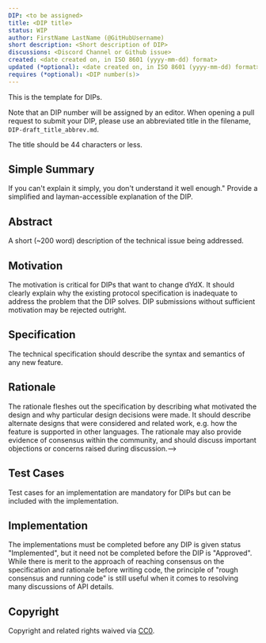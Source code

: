 ```yaml
---
DIP: <to be assigned>
title: <DIP title>
status: WIP
author: FirstName LastName (@GitHubUsername)
short description: <Short description of DIP>
discussions: <Discord Channel or Github issue>
created: <date created on, in ISO 8601 (yyyy-mm-dd) format>
updated (*optional): <date created on, in ISO 8601 (yyyy-mm-dd) format> or N/A
requires (*optional): <DIP number(s)>
---
```


This is the template for DIPs.

Note that an DIP number will be assigned by an editor. When opening a pull request to submit your DIP, please use an abbreviated title in the filename, `DIP-draft_title_abbrev.md`.

The title should be 44 characters or less.

## Simple Summary

If you can't explain it simply, you don't understand it well enough." Provide a simplified and layman-accessible explanation of the DIP.

## Abstract

A short (~200 word) description of the technical issue being addressed.

## Motivation

The motivation is critical for DIPs that want to change dYdX. It should clearly explain why the existing protocol specification is inadequate to address the problem that the DIP solves. DIP submissions without sufficient motivation may be rejected outright.

## Specification

The technical specification should describe the syntax and semantics of any new feature.

## Rationale

The rationale fleshes out the specification by describing what motivated the design and why particular design decisions were made. It should describe alternate designs that were considered and related work, e.g. how the feature is supported in other languages. The rationale may also provide evidence of consensus within the community, and should discuss important objections or concerns raised during discussion.-->

## Test Cases

Test cases for an implementation are mandatory for DIPs but can be included with the implementation.

## Implementation

The implementations must be completed before any DIP is given status "Implemented", but it need not be completed before the DIP is "Approved". While there is merit to the approach of reaching consensus on the specification and rationale before writing code, the principle of "rough consensus and running code" is still useful when it comes to resolving many discussions of API details.

## Copyright

Copyright and related rights waived via [CC0](https://creativecommons.org/publicdomain/zero/1.0/).
